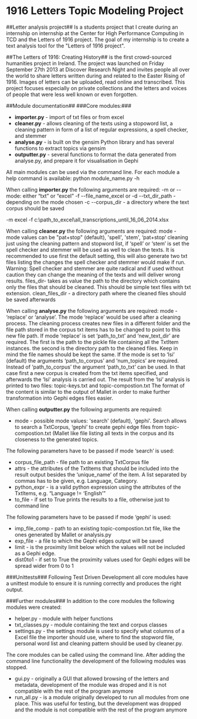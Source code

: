 1916 Letters Topic Modeling Project
===========

##Letter analysis project##
Is a students project that I create during an internship on  internship at the Center for High Performance Computing in TCD and the Letters of 1916 project. 
The goal of my internship is to create a text analysis tool for the "Letters of 1916 project".

##The Letters of 1916: Creating History##
is the first crowd-sourced humanities project in Ireland. 
The project was launched on Friday September 27th 2013 at Discover Research Night and invites people all over the world to share letters 
written during and related to the Easter Rising of 1916. Images of letters can be uploaded, read online and transcribed. 
This project focuses especially on private collections and the letters and voices of people that were less well known or even forgotten.

##Module documentation##
###Core modules:###
*	**importer.py** - import of txt files or from excel
*	**cleaner.py** - allows cleaning of the texts using a stopoword list, a cleaning pattern in form of a list of regular expressions, a spell checker, and stemmer
*	**analyse.py** - is built on the gensim Python library and has several functions to extract topics via gensim
*	**outputter.py** - several functions to format the data generated from analyse.py, and prepare it for visualisation in Gephi

All main modules can be used via the command line.
For each module a help command is available: 
python module_name.py -h

When calling **importer.py** the following arguments are required:
-m or --mode: either “txt” or “excel”
-f --file_name_excel or -d --txt_dir_path - depending on the mode chosen
-c --corpus_dir - a directory where the text corpus should be saved

-m excel -f c:\path_to_excel\all_transcriptions_until_16_06_2014.xlsx

When calling **cleaner.py** the following arguments are required:
mode - mode values can be "pat+stop" (default), 'spell', 'stem', ‘pat+stop’ cleaning just using the cleaning pattern and stopword list, if ‘spell’ or ‘stem’ is set the spell checker and stemmer will be used as well to clean the texts. It is recommended to use first the default setting, this will also generate two txt files listing the changes the spell checker and stemmer would make if run. 
Warning: Spell checker and stemmer are quite radical and if used without caution they can change the meaning of the texts and will deliver wrong results.
files_dir- takes as value the path to the directory which contains only the files that should be cleaned. This should be simple text files with txt extension.
clean_files_dir - a directory path where the cleaned files should be saved afterwards

When calling **analyse.py** the following arguments are required:
mode - ‘replace’ or ‘analyse’. The mode ‘replace’ would be used after a cleaning process. The cleaning process creates new files in a different folder and the file path stored in the corpus txt items has to be changed to point to this new file path. 
If mode ‘replace’ is set ‘path_to_txt’ and ‘new_text_dir’ are required. The first is the path to the pickle file containing all the TxtItem instances. the second is the directory path to the cleaned files. Keep in mind the file names should be kept the same.
If the mode is set to ‘lsi’ (default) the arguments ‘path_to_corpus’ and ‘num_topics’ are required. Instead of ‘path_to_corpus’ the argument ‘path_to_txt’ can be used. In that case first a new corpus is created from the txt items specified, and afterwards the ‘lsi’ analysis is carried out.
The result from the ‘lsi’ analysis is printed to two files: topic-keys.txt and topic-compostion.txt
The format of the content is similar to the output of Mallet in order to make further transformation into Gephi edges files easier.

When calling **outputter.py** the following arguments are required:

*	mode - possible mode values: 'search' (default), 'gephi'. Search allows to search a TxtCorpus, ‘gephi’ to create gephi edge files from topic-compostion.txt (Mallet like file listing all texts in the corpus and its closeness to the generated topics.

The following parameters have to be passed if mode ‘search’ is used:

*	corpus_file_path - file path to an existing TxtCorpus file
*	attrs - the attributes of the TxtItems that should be included into the result output besides the ‘unique_name’ of the item. A list separated by commas has to be given, e.g. Language, Category. 
*	python_expr -  is a valid python expression using the attributes of the TxtItems, e.g. “Language != ‘English’”
*	to_file - if set to True prints the results to a file, otherwise just to command line

The following parameters have to be passed if mode ‘gephi’ is used:

*	imp_file_comp - path to an existing topic-compostion.txt file, like the ones generated by Mallet or analysis.py
*	exp_file - a file to which the Gephi edges output will be saved
*	limit - is the proximity limit below which the values will not be included as a Gephi edge.
*	dist0to1 -  if set to True the proximity values used for Gephi edges will be spread wider from 0 to 1

###Unittests###
Following Test Driven Development all core modules have a unittest module to ensure it is running correctly and produces the right output.

###Further modules###
In addition to the core modules the following modules were created:

*	helper.py - module with helper functions
*	txt_classes.py - module containing the text and corpus classes
*	settings.py - the settings module is used to specify what columns of a Excel file the importer should use, where to find the stopword file, personal word list and cleaning pattern should be used by cleaner.py.

The core modules can be called using the command line. After adding the command line functionality the development of the following modules was stopped. 

*	gui.py - originally a GUI that allowed browsing of the letters and metadata, development of the module was droped and it is not compatible with the rest of the program anymore
*	run_all.py - is a module originally developed to run all modules from one place. This was useful for testing, but the development was dropped and the module is not compatible with the rest of the program anymore
